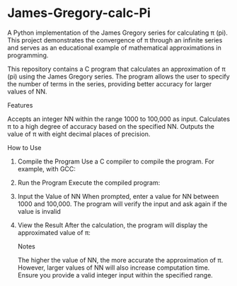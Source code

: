 # James-Gregory-calc-Pi
A Python implementation of the James Gregory series for calculating π (pi). This project demonstrates the convergence of π through an infinite series and serves as an educational example of mathematical approximations in programming.

This repository contains a C program that calculates an approximation of π (pi) using the James Gregory series. The program allows the user to specify the number of terms in the series, providing better accuracy for larger values of NN.


Features

  Accepts an integer NN within the range 1000 to 100,000 as input.
  Calculates π to a high degree of accuracy based on the specified NN.
  Outputs the value of π with eight decimal places of precision.

  How to Use

   1. Compile the Program
    Use a C compiler to compile the program. For example, with GCC:

   2. Run the Program
    Execute the compiled program:
   3. Input the Value of NN
    When prompted, enter a value for NN between 1000 and 100,000. The program will verify the input and ask again if the value is invalid
   4. View the Result
      After the calculation, the program will display the approximated value of π:

      Notes

      The higher the value of NN, the more accurate the approximation of π. However, larger values of NN will also increase computation time.
      Ensure you provide a valid integer input within the specified range.
